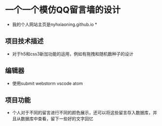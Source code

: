 # 一个一个模仿QQ留言墙的设计

* 我的个人网站主页是nyhxiaoning.github.io *

## 项目技术描述
- 对于h5和css3新加功能的运用，例如有拖拽和随机数种子的设计

## 编辑器 
- 使用submit webstorm vscode atom

## 项目功能

- 个人对于不同的留言进行不同的颜色展示，还可以将这些留言存入数据库，并且从数据库中查看，留下一些好的文字回忆

